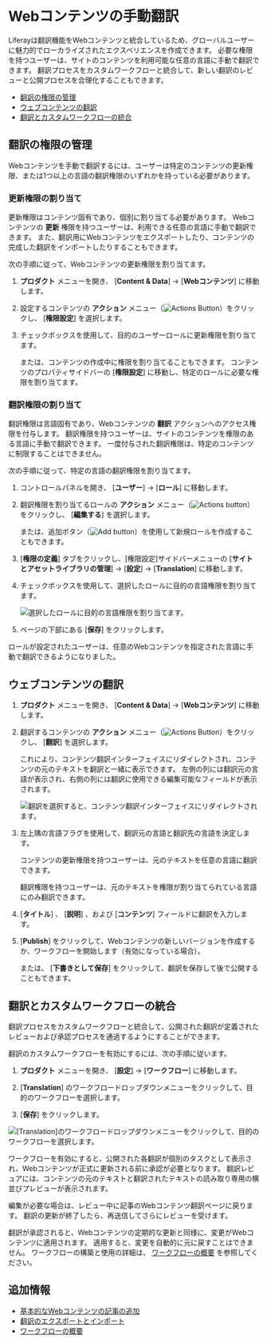 # Webコンテンツの手動翻訳

Liferayは翻訳機能をWebコンテンツと統合しているため、グローバルユーザーに魅力的でローカライズされたエクスペリエンスを作成できます。 必要な権限を持つユーザーは、サイトのコンテンツを利用可能な任意の言語に手動で翻訳できます。 翻訳プロセスをカスタムワークフローと統合して、新しい翻訳のレビューと公開プロセスを合理化することもできます。

  - [翻訳の権限の管理](#managing-permissions-for-translation)
  - [ウェブコンテンツの翻訳](#translating-web-content)
  - [翻訳とカスタムワークフローの統合](#integrating-translations-with-custom-workflows)

<a name="managing-permissions-for-translation" />

## 翻訳の権限の管理

Webコンテンツを手動で翻訳するには、ユーザーは特定のコンテンツの更新権限、または1つ以上の言語の翻訳権限のいずれかを持っている必要があります。

### 更新権限の割り当て

更新権限はコンテンツ固有であり、個別に割り当てる必要があります。 Webコンテンツの **更新** 権限を持つユーザーは、利用できる任意の言語に手動で翻訳できます。 また、翻訳用にWebコンテンツをエクスポートしたり、コンテンツの完成した翻訳をインポートしたりすることもできます。

次の手順に従って、Webコンテンツの更新権限を割り当てます。

1. **プロダクト** メニューを開き、 [**Content & Data**] → [**Webコンテンツ**] に移動します。

2.  設定するコンテンツの **アクション** メニュー（![Actions Button ](../../../images/icon-actions.png)）をクリックし、 [**権限設定**] を選択します。

3.  チェックボックスを使用して、目的のユーザーロールに更新権限を割り当てます。

    または、コンテンツの作成中に権限を割り当てることもできます。 コンテンツのプロパティサイドバーの [**権限設定**] に移動し、特定のロールに必要な権限を割り当てます。

### 翻訳権限の割り当て

翻訳権限は言語固有であり、Webコンテンツの **翻訳** アクションへのアクセス権限を付与します。 翻訳権限を持つユーザーは、サイトのコンテンツを権限のある言語に手動で翻訳できます。 一度付与された翻訳権限は、特定のコンテンツに制限することはできません。

次の手順に従って、特定の言語の翻訳権限を割り当てます。

1.  コントロールパネルを開き、 [**ユーザー**] → [**ロール**] に移動します。

2.  翻訳権限を割り当てるロールの **アクション** メニュー（![Actions button](../../../images/icon-actions.png)）をクリックし、 [**編集する**] を選択します。

    または、追加ボタン（![Add button](../../../images/icon-add.png)）を使用して新規ロールを作成することもできます。

3. [**権限の定義**] タブをクリックし、[権限設定]サイドバーメニューの [**サイトとアセットライブラリの管理**] → [**設定**] → [**Translation**] に移動します。

4.  チェックボックスを使用して、選択したロールに目的の言語権限を割り当てます。

    ![選択したロールに目的の言語権限を割り当てます。](./manually-translating-web-content/images/01.png)

5.  ページの下部にある [**保存**] をクリックします。

ロールが設定されたユーザーは、任意のWebコンテンツを指定された言語に手動で翻訳できるようになりました。

<a name="translating-web-content" />

## ウェブコンテンツの翻訳

1. **プロダクト** メニューを開き、 [**Content & Data**] → [**Webコンテンツ**] に移動します。

2.  翻訳するコンテンツの **アクション** メニュー（![Actions Button ](../../../images/icon-actions.png)）をクリックし、 [**翻訳**] を選択します。

    これにより、コンテンツ翻訳インターフェイスにリダイレクトされ、コンテンツの元のテキストを翻訳と一緒に表示できます。 左側の列には翻訳元の言語が表示され、右側の列には翻訳に使用できる編集可能なフィールドが表示されます。

    ![翻訳を選択すると、コンテンツ翻訳インターフェイスにリダイレクトされます。](./manually-translating-web-content/images/02.png)

3.  左上隅の言語フラグを使用して、翻訳元の言語と翻訳先の言語を決定します。

    コンテンツの更新権限を持つユーザーは、元のテキストを任意の言語に翻訳できます。

    翻訳権限を持つユーザーは、元のテキストを権限が割り当てられている言語にのみ翻訳できます。

4. [**タイトル**] 、 [**説明**] 、および [**コンテンツ**] フィールドに翻訳を入力します。

5. [**Publish**] をクリックして、Webコンテンツの新しいバージョンを作成するか、ワークフローを開始します（有効になっている場合）。

    または、 [**下書きとして保存**] をクリックして、翻訳を保存して後で公開することもできます。

<a name="integrating-translation-with-custom-workflows" />

## 翻訳とカスタムワークフローの統合

翻訳プロセスをカスタムワークフローと統合して、公開された翻訳が定義されたレビューおよび承認プロセスを通過するようにすることができます。

翻訳のカスタムワークフローを有効にするには、次の手順に従います。

1. **プロダクト** メニューを開き、 [**設定**] → [**ワークフロー**] に移動します。

2. [**Translation**] のワークフロードロップダウンメニューをクリックして、目的のワークフローを選択します。

3. [**保存**] をクリックします。

![ [Translation]のワークフロードロップダウンメニューをクリックして、目的のワークフローを選択します。](./manually-translating-web-content/images/03.png)

ワークフローを有効にすると、公開された各翻訳が個別のタスクとして表示され、Webコンテンツが正式に更新される前に承認が必要となります。 翻訳レビュアには、コンテンツの元のテキストと翻訳されたテキストの読み取り専用の横並びプレビューが表示されます。

編集が必要な場合は、レビュー中に記事のWebコンテンツ翻訳ページに戻ります。 翻訳の更新が終了したら、再送信してさらにレビューを受けます。

翻訳が承認されると、Webコンテンツの定期的な更新と同様に、変更がWebコンテンツに適用されます。 適用すると、変更を自動的に元に戻すことはできません。 ワークフローの構築と使用の詳細は、 [ワークフローの概要](../../../process-automation/workflow/introduction-to-workflow.md) を参照してください。

<a name="additional-information" />

## 追加情報

  - [基本的なWebコンテンツの記事の追加](../web-content-articles/adding-a-basic-web-content-article.md)
  - [翻訳のエクスポートとインポート](./exporting-and-importing-translations.md)
  - [ワークフローの概要](../../../process-automation/workflow/introduction-to-workflow.md)
